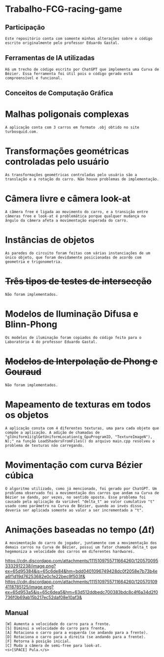# Trabalho-FCG-racing-game

## Participação
	Este repositório conta com somente minhas alterações sobre o código escrito originalmente pelo professor Eduardo Gastal.
## Ferramentas de IA utilizadas
	Há um trecho de código escrito por ChatGPT que implementa uma Curva de Bézier. Essa ferramenta foi útil pois o código gerado está compreensível e funcional.

## Conceitos de Computação Gráfica

# Malhas poligonais complexas
	A aplicação conta com 3 carros em formato .obj obtido no site turbosquid.com.
# Transformações geométricas controladas pelo usuário
	As transformações geométricas controladas pelo usuário são a translação e a rotação do carro. Não houve problemas de implementação.

# Câmera livre e câmera look-at
	A câmera free é ligada ao movimento do carro, e a transição entre câmeras free e look-at é problemática porque qualquer mudança no ângulo da câmera afeta a movimentação esperada do carro.

# Instâncias de objetos
	As paredes do circuito foram feitas com várias instanciações de um único objeto, que foram devidamente posicionadas de acordo com geometria e trigonometria.

# <s>Três tipos de testes de intersecção</s>
	Não foram implementados.

# Modelos de Iluminação Difusa e Blinn-Phong
	Os modelos de iluminação foram copiados do código feito para o Laboratório 4 do professor Eduardo Gastal.

# <s>Modelos de Interpolação de Phong e Gouraud</s>
	Não foram implementados.

# Mapeamento de texturas em todos os objetos
	A aplicação consta com 4 diferentes texturas, uma para cada objeto que compõe a aplicação. A adição de chamadas de "glUniform1i(glGetUniformLocation(g_GpuProgramID, "TextureImageN"), N);" na função LoadShadersFromFiles() do arquivo main.cpp resolveu o problema de texturas não carregando.

# Movimentação com curva Bézier cúbica
	O algoritmo utilizado, como já mencionado, foi gerado por ChatGPT. Um problema observado foi a movimentação dos carros que andam na Curva de Bézier se dando, por vezes, no sentido oposto. Esse problema foi causado pela aplicação da variável "delta_t" ao valor cumulativo "t" usado como parâmetro na Curva de Bézier, quando ao invés disso, deveria ser aplicada somente ao valor a ser incrementado a "t".

# Animações baseadas no tempo ($\Delta t$) 
	A movimentação do carro do jogador, juntamente com a movimentação dos demais carros na Curva de Bézier, possui um fator chamado delta_t que hegemoniza a velocidade dos carros em diferentes hardwares.

https://cdn.discordapp.com/attachments/1115109755711664260/1205700953332912238/image.png?ex=65d95384&is=65c6de84&hm=bdd0401096749428dc0f2058e7b73b4ea6f1d19d76253682e0c1e22bec9f503f&
https://cdn.discordapp.com/attachments/1115109755711664260/1205701094118785125/image.png?ex=65d953a5&is=65c6dea5&hm=63d512ddbedc700383bdc8c4f6a34d2f0736f0b69ab15b217ec52daf08e10af3&

## Manual
	[W] Aumenta a velocidade do carro para a frente.
	[S] Diminui a velocidade do carro para frente.
	[A] Rotaciona o carro para a esquerda (se andando para a frente).
	[D] Rotaciona o carro para a direita (se andando para a frente).
	[F] Retorna à posição inicial.
	[C] Muda a câmera de semi-free para look-at.
	<s>[SPACE] Pula.</s>